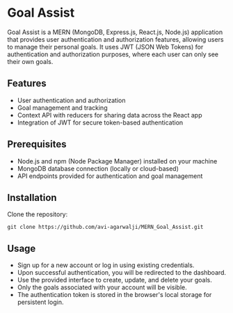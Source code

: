 # Goal Assist

Goal Assist is a MERN (MongoDB, Express.js, React.js, Node.js) application that provides user authentication and authorization features, allowing users to manage their personal goals. It uses JWT (JSON Web Tokens) for authentication and authorization purposes, where each user can only see their own goals.

## Features

- User authentication and authorization
- Goal management and tracking
- Context API with reducers for sharing data across the React app
- Integration of JWT for secure token-based authentication

## Prerequisites

- Node.js and npm (Node Package Manager) installed on your machine
- MongoDB database connection (locally or cloud-based)
- API endpoints provided for authentication and goal management

## Installation

Clone the repository:

```shell
git clone https://github.com/avi-agarwalji/MERN_Goal_Assist.git
```

## Usage

- Sign up for a new account or log in using existing credentials.
- Upon successful authentication, you will be redirected to the dashboard.
- Use the provided interface to create, update, and delete your goals.
- Only the goals associated with your account will be visible.
- The authentication token is stored in the browser's local storage for persistent login.
